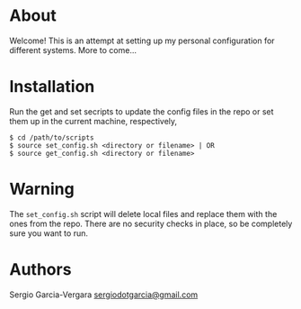 # About

Welcome! This is an attempt at setting up my personal configuration for different systems. More to come...

# Installation

Run the get and set secripts to update the config files in the repo or set them up in the current machine, respectively,

	$ cd /path/to/scripts
	$ source set_config.sh <directory or filename> | OR
	$ source get_config.sh <directory or filename>

# Warning

The `set_config.sh` script will delete local files and replace them with the ones from the repo. There are no security checks in place, so be completely sure you want to run.

# Authors

Sergio Garcia-Vergara <sergiodotgarcia@gmail.com>
